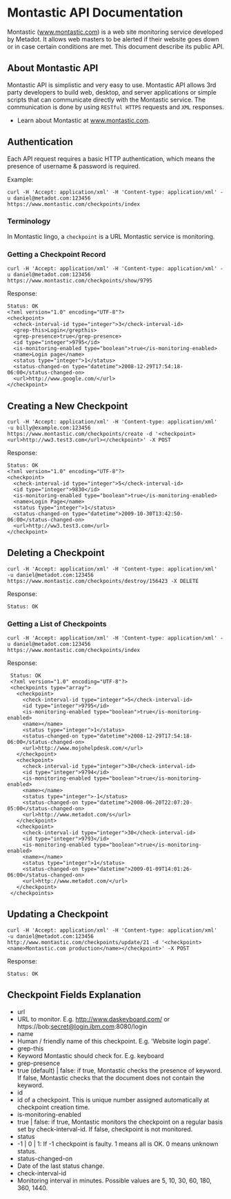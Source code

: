 # Montastic API Documentation

Montastic (www.montastic.com) is a web site monitoring service developed by Metadot. It allows web masters to be alerted if their website goes down or in case certain conditions are met. This document describe its public API.


## About Montastic API

Montastic API is simplistic and very easy to use. Montastic API allows 3rd party developers to build web, desktop, and server applications or simple scripts that can communicate directly with the Montastic service. The communication is done by using `RESTful HTTPS` requests and `XML` responses. 

 - Learn about Montastic at www.montastic.com.

## Authentication

Each API request requires a basic HTTP authentication, which means the presence of username & password is required.

Example:

    curl -H 'Accept: application/xml' -H 'Content-type: application/xml' -u daniel@metadot.com:123456 https://www.montastic.com/checkpoints/index

### Terminology

In Montastic lingo, a `checkpoint` is a URL Montastic service is monitoring.

### Getting a Checkpoint Record  

    curl -H 'Accept: application/xml' -H 'Content-type: application/xml' -u daniel@metadot.com:123456 https://www.montastic.com/checkpoints/show/9795

Response:

    Status: OK
    <?xml version="1.0" encoding="UTF-8"?>
    <checkpoint>
      <check-interval-id type="integer">3</check-interval-id>
      <grep-this>Login</grepthis>
      <grep-presence>true</grep-presence>
      <id type="integer">9795</id>
      <is-monitoring-enabled type="boolean">true</is-monitoring-enabled>
      <name>Login page</name>
      <status type="integer">1</status>
      <status-changed-on type="datetime">2008-12-29T17:54:18-06:00</status-changed-on>
      <url>http://www.google.com/</url>
    </checkpoint>

## Creating a New Checkpoint  

    curl -H 'Accept: application/xml' -H 'Content-type: application/xml'  -u billy@example.com:123456 https://www.montastic.com/checkpoints/create -d '<checkpoint><url>http://ww3.test3.com</url></checkpoint>' -X POST
    
Response:

    Status: OK
    <?xml version="1.0" encoding="UTF-8"?>
    <checkpoint>
      <check-interval-id type="integer">5</check-interval-id>
      <id type="integer">9830</id>
      <is-monitoring-enabled type="boolean">true</is-monitoring-enabled>
      <name>Login Page</name>
      <status type="integer">1</status>
      <status-changed-on type="datetime">2009-10-30T13:42:50-06:00</status-changed-on>
      <url>http://ww3.test3.com</url>
    </checkpoint>
    
    
## Deleting a Checkpoint

    curl -H 'Accept: application/xml' -H 'Content-type: application/xml'  -u daniel@metadot.com:123456 https://www.montastic.com/checkpoints/destroy/156423 -X DELETE
    
Response:

    Status: OK
    
### Getting a List of Checkpoints

    curl -H 'Accept: application/xml' -H 'Content-type: application/xml' -u daniel@metadot.com:123456 https://www.montastic.com/checkpoints/index
    
Response:

     Status: OK
     <?xml version="1.0" encoding="UTF-8"?>
     <checkpoints type="array">
       <checkpoint>
         <check-interval-id type="integer">5</check-interval-id>
         <id type="integer">9795</id>
         <is-monitoring-enabled type="boolean">true</is-monitoring-enabled>
         <name></name>
         <status type="integer">1</status>
         <status-changed-on type="datetime">2008-12-29T17:54:18-06:00</status-changed-on>
         <url>http://www.mojohelpdesk.com/</url>
       </checkpoint>
       <checkpoint>
         <check-interval-id type="integer">30</check-interval-id>
         <id type="integer">9794</id>
         <is-monitoring-enabled type="boolean">true</is-monitoring-enabled>
         <name></name>
         <status type="integer">-1</status>
         <status-changed-on type="datetime">2008-06-20T22:07:20-05:00</status-changed-on>
         <url>http://www.metadot.com/s</url>
       </checkpoint>
       <checkpoint>
         <check-interval-id type="integer">30</check-interval-id>
         <id type="integer">9793</id>
         <is-monitoring-enabled type="boolean">true</is-monitoring-enabled>
         <name></name>
         <status type="integer">1</status>
         <status-changed-on type="datetime">2009-01-09T14:01:26-06:00</status-changed-on>
         <url>http://www.metadot.com/</url>
       </checkpoint>
     </checkpoints>

## Updating a Checkpoint  

    curl -H 'Accept: application/xml' -H 'Content-type: application/xml'  -u daniel@metadot.com:123456 http://www.montastic.com/checkpoints/update/21 -d '<checkpoint><name>Montastic.com production</name></checkpoint>' -X POST
    
Response:

    Status: OK
    

## Checkpoint Fields Explanation  
 
 - url
  - URL to monitor. E.g. http://www.daskeyboard.com/ or https://bob:secret@login.ibm.com:8080/login
 - name
  - Human / friendly name of this checkpoint. E.g. 'Website login page'.
 - grep-this
  - Keyword Montastic should check for. E.g. keyboard
 - grep-presence
  - true (default) | false: if true, Montastic checks the presence of <grep-this> keyword. If false, Montastic checks that the document does not contain the <grep-this> keyword.
 - id
  - id of a checkpoint. This is unique number assigned automatically at checkpoint creation time.
 - is-monitoring-enabled
  - true | false: if true, Montastic monitors the checkpoint on a regular basis set by check-interval-id. If false, checkpoint is not monitored.
 - status
  - -1 | 0 | 1: If -1 checkpoint is faulty. 1 means all is OK. 0 means unknown status.
 - status-changed-on
  - Date of the last status change.
 - check-interval-id
  - Monitoring interval in minutes. Possible values are 5, 10, 30, 60, 180, 360, 1440.
 
